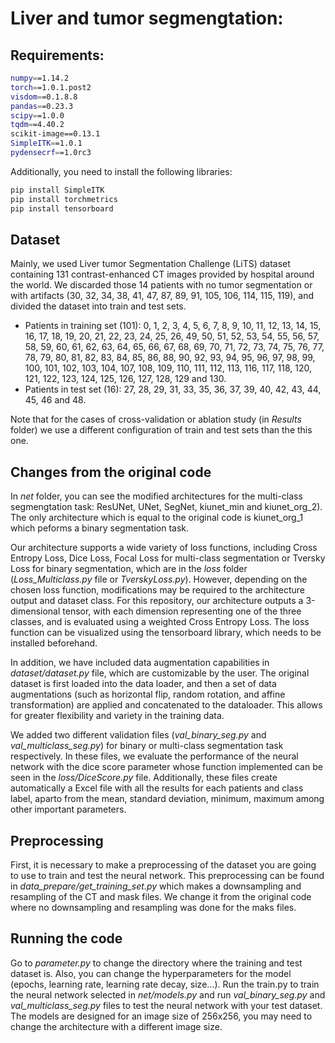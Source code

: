 # Liver and tumor segmengtation:

## Requirements:

```bash
numpy==1.14.2
torch==1.0.1.post2
visdom==0.1.8.8
pandas==0.23.3
scipy==1.0.0
tqdm==4.40.2
scikit-image==0.13.1
SimpleITK==1.0.1
pydensecrf==1.0rc3
```

Additionally, you need to install the following libraries:  
```bash
pip install SimpleITK
pip install torchmetrics
pip install tensorboard
```

## Dataset

Mainly, we used Liver tumor Segmentation Challenge (LiTS) dataset containing 131 contrast-enhanced CT images provided by hospital around the world. We discarded those 14 patients with no tumor segmentation or with artifacts (30, 32, 34, 38, 41, 47, 87, 89, 91, 105, 106, 114, 115, 119), and divided the dataset into train and test sets.
- Patients in training set (101): 0, 1, 2, 3, 4, 5, 6, 7, 8, 9, 10, 11, 12, 13, 14, 15, 16, 17, 18, 19, 20, 21, 22, 23, 24, 25, 26, 49, 50, 51, 52, 53, 54, 55, 56, 57, 58, 59, 60, 61, 62, 63, 64, 65, 66, 67, 68, 69, 70, 71, 72, 73, 74, 75, 76, 77, 78, 79, 80, 81, 82, 83, 84, 85, 86, 88, 90, 92, 93, 94, 95, 96, 97, 98, 99, 100, 101, 102, 103, 104, 107, 108, 109, 110, 111, 112, 113, 116, 117, 118, 120, 121, 122, 123, 124, 125, 126, 127, 128, 129 and 130.
- Patients in test set (16): 27, 28, 29, 31, 33, 35, 36, 37, 39, 40, 42, 43, 44, 45, 46 and 48.

Note that for the cases of cross-validation or ablation study (in _Results_ folder) we use a different configuration of train and test sets than the this one.

## Changes from the original code

In _net_ folder, you can see the modified architectures for the multi-class segmengtation task: ResUNet, UNet, SegNet, kiunet_min and kiunet_org_2). The only architecture which is equal to the original code is kiunet_org_1 which peforms a binary segmentation task.

Our architecture supports a wide variety of loss functions, including Cross Entropy Loss, Dice Loss, Focal Loss for multi-class segmentation or Tversky Loss for binary segmentation, which are in the _loss_ folder (_Loss_Multiclass.py_ file or _TverskyLoss.py_). However, depending on the chosen loss function, modifications may be required to the architecture output and dataset class. For this repository, our architecture outputs a 3-dimensional tensor, with each dimension representing one of the three classes, and is evaluated using a weighted Cross Entropy Loss. The loss function can be visualized using the tensorboard library, which needs to be installed beforehand.

In addition, we have included data augmentation capabilities in _dataset/dataset.py_ file, which are customizable by the user. The original dataset is first loaded into the data loader, and then a set of data augmentations (such as horizontal flip, random rotation, and affine transformation) are applied and concatenated to the dataloader. This allows for greater flexibility and variety in the training data.

We added two different validation files (_val_binary_seg.py_ and _val_multiclass_seg.py_) for binary or multi-class segmentation task respectively. In these files, we evaluate the performance of the neural network with the dice score parameter whose function implemented can be seen in the _loss/DiceScore.py_ file. Additionally, these files create automatically a Excel file with all the results for each patients and class label, aparto from the mean, standard deviation, minimum, maximum among other important parameters.

## Preprocessing

First, it is necessary to make a preprocessing of the dataset you are going to use to train and test the neural network. This preprocessing can be found in _data_prepare/get_training_set.py_ which makes a downsampling and resampling of the CT and mask files. We change it from the original code where no downsampling and resampling was done for the maks files.


## Running the code

Go to _parameter.py_ to change the directory where the training and test dataset is. Also, you can change the hyperparameters for the model (epochs, learning rate, learning rate decay, size...). Run the train.py to train the neural network selected in _net/models.py_ and run _val_binary_seg.py_ and _val_multiclass_seg.py_ files to test the neural network with your test dataset. The models are designed for an image size of 256x256, you may need to change the architecture with a different image size.



  
